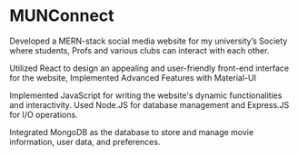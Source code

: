# MUNConnect
Developed a MERN-stack social media  website for my university’s Society where students, Profs and various clubs can interact with each other.

Utilized React to design an appealing and user-friendly front-end interface for the website, Implemented Advanced Features with Material-UI

Implemented JavaScript for writing the website's dynamic functionalities and interactivity. Used Node.JS for database management and Express.JS for I/O operations.

Integrated MongoDB as the database to store and manage movie information, user data, and preferences.
